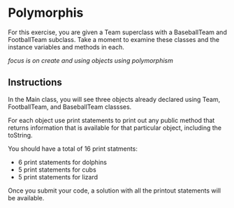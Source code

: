 # Polymorphis
 
  For this exercise, you are given a Team superclass with a BaseballTeam and FootballTeam subclass. Take a moment to examine these classes and the instance variables and methods in each.
  
_focus is on create and using objects using polymorphism_

  ## Instructions
In the Main class, you will see three objects already declared using Team, FootballTeam, and BaseballTeam classses.

For each object use print statements to print out any public method that returns information that is available for that particular object, including the toString.

You should have a total of 16 print statments:
* 6 print statements for dolphins
* 5 print statements for cubs
* 5 print statements for lizard

Once you submit your code, a solution with all the printout statements will be available.
